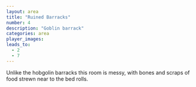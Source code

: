 ```yaml
---
layout: area
title: "Ruined Barracks"
number: 4
description: "Goblin barrack"
categories: area
player_images:
leads_to:
  - 2
  - 7
---
```


Unlike the hobgolin barracks this room is messy, with bones and scraps of food strewn near to the bed rolls.
